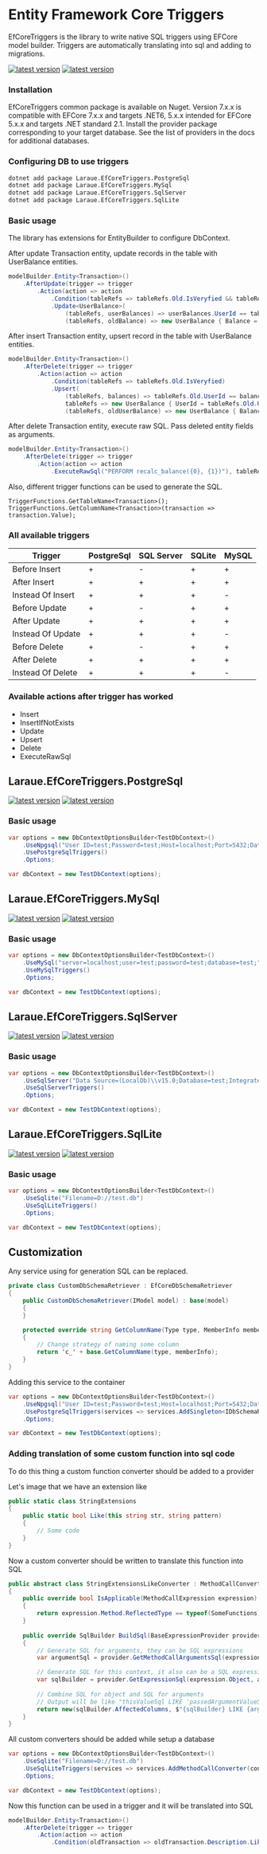 # Entity Framework Core Triggers

EfCoreTriggers is the library to write native SQL triggers using EFCore model builder. Triggers are automatically translating into sql and adding to migrations.

[![latest version](https://img.shields.io/nuget/v/Laraue.EfCoreTriggers.Common)](https://www.nuget.org/packages/Laraue.EfCoreTriggers.Common)
[![latest version](https://img.shields.io/nuget/dt/Laraue.EfCoreTriggers.Common)](https://www.nuget.org/packages/Laraue.EfCoreTriggers.Common)

### Installation
EfCoreTriggers common package is available on Nuget. Version 7.x.x is compatible with EFCore 7.x.x and targets .NET6, 5.x.x intended for EFCore 5.x.x and targets .NET standard 2.1. Install the provider package corresponding to your target database. See the list of providers in the docs for additional databases.

### Configuring DB to use triggers

```sh
dotnet add package Laraue.EfCoreTriggers.PostgreSql
dotnet add package Laraue.EfCoreTriggers.MySql
dotnet add package Laraue.EfCoreTriggers.SqlServer
dotnet add package Laraue.EfCoreTriggers.SqlLite
```

### Basic usage

The library has extensions for EntityBuilder to configure DbContext.

After update Transaction entity, update records in the table with UserBalance entities.

```cs
modelBuilder.Entity<Transaction>()
    .AfterUpdate(trigger => trigger
        .Action(action => action
            .Condition(tableRefs => tableRefs.Old.IsVeryfied && tableRefs.New.IsVeryfied) // Executes only if condition met 
            .Update<UserBalance>(
                (tableRefs, userBalances) => userBalances.UserId == tableRefs.Old.UserId, // Will be updated entities with matched condition
                (tableRefs, oldBalance) => new UserBalance { Balance = oldBalance.Balance + tableRefs.New.Value - tableRefs.Old.Value }))); // New values for matched entities.
```

After insert Transaction entity, upsert record in the table with UserBalance entities.

```cs
modelBuilder.Entity<Transaction>()
    .AfterDelete(trigger => trigger
        .Action(action => action
            .Condition(tableRefs => tableRefs.Old.IsVeryfied)
            .Upsert(
                (tableRefs, balances) => tableRefs.Old.UserId == balances.UserId, // If this field will match more than 0 rows, will be executed update operation for these rows else insert
                tableRefs => new UserBalance { UserId = tableRefs.Old.UserId, Balance = tableRefs.Old.Value }, // Insert, if value didn't exist
                (tableRefs, oldUserBalance) => new UserBalance { Balance = oldUserBalance.Balance + tableRefs.Old.Value }))); // Update all matched values
```

After delete Transaction entity, execute raw SQL. Pass deleted entity fields as arguments. 

```cs
modelBuilder.Entity<Transaction>()
    .AfterDelete(trigger => trigger
        .Action(action => action
            .ExecuteRawSql("PERFORM recalc_balance({0}, {1})"), tableRefs => tableRefs.Old.UserId, tableRefs => tableRefs.Old.Amount)));
```

Also, different trigger functions can be used to generate the SQL.  
```
TriggerFunctions.GetTableName<Transaction>();
TriggerFunctions.GetColumnName<Transaction>(transaction => transaction.Value);
```

### All available triggers

| Trigger | PostgreSql | SQL Server | SQLite | MySQL |
| --- | --- | --- | --- | --- |
| Before Insert | + | - | + | + |
| After Insert | + | + | + | + |
| Instead Of Insert | + | + | + | - |
| Before Update | + | - | + | + |
| After Update | + | + | + | + |
| Instead Of Update | + | + | + | - |
| Before Delete | + | - | + | + |
| After Delete | + | + | + | + |
| Instead Of Delete | + | + | + | - |

### Available actions after trigger has worked

- Insert
- InsertIfNotExists
- Update
- Upsert
- Delete
- ExecuteRawSql

## Laraue.EfCoreTriggers.PostgreSql

[![latest version](https://img.shields.io/nuget/v/Laraue.EfCoreTriggers.PostgreSql)](https://www.nuget.org/packages/Laraue.EfCoreTriggers.PostgreSql)
[![latest version](https://img.shields.io/nuget/dt/Laraue.EfCoreTriggers.PostgreSql)](https://www.nuget.org/packages/Laraue.EfCoreTriggers.PostgreSql)

### Basic usage

```cs
var options = new DbContextOptionsBuilder<TestDbContext>()
    .UseNpgsql("User ID=test;Password=test;Host=localhost;Port=5432;Database=test;")
    .UsePostgreSqlTriggers()
    .Options;

var dbContext = new TestDbContext(options);
```

## Laraue.EfCoreTriggers.MySql

[![latest version](https://img.shields.io/nuget/v/Laraue.EfCoreTriggers.MySql)](https://www.nuget.org/packages/Laraue.EfCoreTriggers.MySql)
[![latest version](https://img.shields.io/nuget/dt/Laraue.EfCoreTriggers.MySql)](https://www.nuget.org/packages/Laraue.EfCoreTriggers.MySql)

### Basic usage

```cs
var options = new DbContextOptionsBuilder<TestDbContext>()
    .UseMySql("server=localhost;user=test;password=test;database=test;", new MySqlServerVersion(new Version(8, 0, 22))))
    .UseMySqlTriggers()
    .Options;

var dbContext = new TestDbContext(options);
```

## Laraue.EfCoreTriggers.SqlServer

[![latest version](https://img.shields.io/nuget/v/Laraue.EfCoreTriggers.SqlServer)](https://www.nuget.org/packages/Laraue.EfCoreTriggers.SqlServer)
[![latest version](https://img.shields.io/nuget/dt/Laraue.EfCoreTriggers.SqlServer)](https://www.nuget.org/packages/Laraue.EfCoreTriggers.SqlServer)

### Basic usage

```cs
var options = new DbContextOptionsBuilder<TestDbContext>()
    .UseSqlServer("Data Source=(LocalDb)\\v15.0;Database=test;Integrated Security=SSPI;")
    .UseSqlServerTriggers()
    .Options;

var dbContext = new TestDbContext(options);
```
## Laraue.EfCoreTriggers.SqlLite

[![latest version](https://img.shields.io/nuget/v/Laraue.EfCoreTriggers.SqlLite)](https://www.nuget.org/packages/Laraue.EfCoreTriggers.SqlLite)
[![latest version](https://img.shields.io/nuget/dt/Laraue.EfCoreTriggers.SqlLite)](https://www.nuget.org/packages/Laraue.EfCoreTriggers.SqlLite)

### Basic usage

```cs
var options = new DbContextOptionsBuilder<TestDbContext>()
    .UseSqlite("Filename=D://test.db")
    .UseSqlLiteTriggers()
    .Options;

var dbContext = new TestDbContext(options);
```

## Customization

Any service using for generation SQL can be replaced.

```cs
private class CustomDbSchemaRetriever : EfCoreDbSchemaRetriever
{
    public CustomDbSchemaRetriever(IModel model) : base(model)
    {
    }

    protected override string GetColumnName(Type type, MemberInfo memberInfo)
    {
        // Change strategy of naming some column
        return 'c_' + base.GetColumnName(type, memberInfo);
    }
}
```

Adding this service to the container

```cs
var options = new DbContextOptionsBuilder<TestDbContext>()
    .UseNpgsql("User ID=test;Password=test;Host=localhost;Port=5432;Database=test;")
    .UsePostgreSqlTriggers(services => services.AddSingleton<IDbSchemaRetriever, CustomDbSchemaRetriever>)
    .Options;

var dbContext = new TestDbContext(options);
```

### Adding translation of some custom function into sql code

To do this thing a custom function converter should be added to a provider

Let's image that we have an extension like

```cs
public static class StringExtensions
{
    public static bool Like(this string str, string pattern)
    {
        // Some code
    }
} 
```

Now a custom converter should be written to translate this function into SQL

```cs
public abstract class StringExtensionsLikeConverter : MethodCallConverter
{
    public override bool IsApplicable(MethodCallExpression expression)
    {
        return expression.Method.ReflectedType == typeof(SomeFunctions) && MethodName == nameof(CustomFunctions.Like);
    }
    
    public override SqlBuilder BuildSql(BaseExpressionProvider provider, MethodCallExpression expression, Dictionary<string, ArgumentType> argumentTypes)
    {
        // Generate SQL for arguments, they can be SQL expressions
        var argumentSql = provider.GetMethodCallArgumentsSql(expression, argumentTypes)[0];

        // Generate SQL for this context, it also can be a SQL expression
        var sqlBuilder = provider.GetExpressionSql(expression.Object, argumentTypes);
        
        // Combine SQL for object and SQL for arguments
        // Output will be like "thisValueSql LIKE 'passedArgumentValueSql'"
        return new(sqlBuilder.AffectedColumns, $"{sqlBuilder} LIKE {argumentSql}");
    }
}
```

All custom converters should be added while setup a database

```cs
var options = new DbContextOptionsBuilder<TestDbContext>()
    .UseSqlite("Filename=D://test.db")
    .UseSqlLiteTriggers(services => services.AddMethodCallConverter(converter))
    .Options;

var dbContext = new TestDbContext(options);
```

Now this function can be used in a trigger and it will be translated into SQL

```cs
modelBuilder.Entity<Transaction>()
    .AfterDelete(trigger => trigger
        .Action(action => action
            .Condition(oldTransaction => oldTransaction.Description.Like('%payment%'))
            
```
